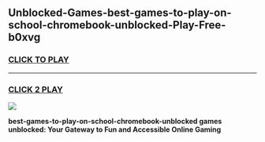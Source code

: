 
## Unblocked-Games-best-games-to-play-on-school-chromebook-unblocked-Play-Free-b0xvg
<h3>
<a href="https://premium76.site?title=best-games-to-play-on-school-chromebook-unblocked&ref=18A1">CLICK TO PLAY</a></h3>
<hr>

<h3>
<a href="https://premium76.site?title=best-games-to-play-on-school-chromebook-unblocked&ref=18A1">CLICK 2 PLAY</a>
  
</h3>

<a href="https://premium76.site?title=best-games-to-play-on-school-chromebook-unblocked&ref=18A1"><img src="https://clearcache.store/games.png"></a>


**best-games-to-play-on-school-chromebook-unblocked games unblocked: Your Gateway to Fun and Accessible Online Gaming**
